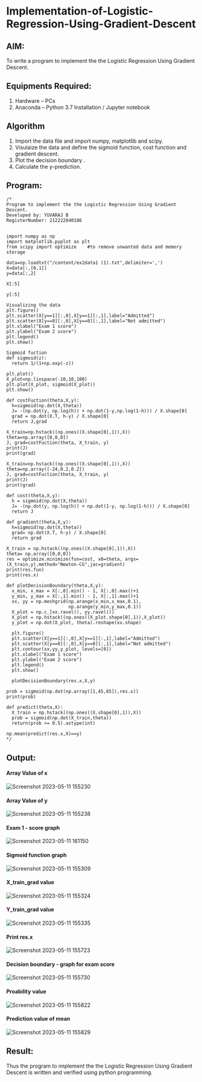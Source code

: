 # Implementation-of-Logistic-Regression-Using-Gradient-Descent

## AIM:
To write a program to implement the the Logistic Regression Using Gradient Descent.

## Equipments Required:
1. Hardware – PCs
2. Anaconda – Python 3.7 Installation / Jupyter notebook

## Algorithm
1. Import the data file and import numpy, matplotlib and scipy.
2. Visulaize the data and define the sigmoid function, cost function and gradient descent.
3. Plot the decision boundary .
4. Calculate the y-prediction.

## Program:
```
/*
Program to implement the the Logistic Regression Using Gradient Descent.
Developed by: YUVARAJ B
RegisterNumber: 212222040186


import numpy as np
import matplotlib.pyplot as plt
from scipy import optimize    #to remove unwanted data and memory storage

data=np.loadtxt("/content/ex2data1 (1).txt",delimiter=',')
X=data[:,[0,1]]
y=data[:,2]

X[:5]

y[:5]

Visualizing the data
plt.figure()
plt.scatter(X[y==1][:,0],X[y==1][:,1],label="Admitted")
plt.scatter(X[y==0][:,0],X[y==0][:,1],label="Not admitted")
plt.xlabel("Exam 1 score")
plt.ylabel("Exam 2 score")
plt.legend()
plt.show()

Sigmoid fuction
def sigmoid(z):
  return 1/(1+np.exp(-z))
  
plt.plot()
X_plot=np.linspace(-10,10,100)
plt.plot(X_plot, sigmoid(X_plot))
plt.show()

def costFuction(theta,X,y):
  h=sigmoid(np.dot(X,theta))
  J= -(np.dot(y, np.log(h)) + np.dot(1-y,np.log(1-h))) / X.shape[0]
  grad = np.dot(X.T, h-y) / X.shape[0]
  return J,grad
  
X_train=np.hstack((np.ones((X.shape[0],1)),X))
theta=np.array([0,0,0])
J, grad=costFuction(theta, X_train, y)
print(J)
print(grad)

X_train=np.hstack((np.ones((X.shape[0],1)),X))
theta=np.array([-24,0.2,0.2])
J, grad=costFuction(theta, X_train, y)
print(J)
print(grad)

def cost(theta,X,y):
  h = sigmoid(np.dot(X,theta))
  J= -(np.dot(y, np.log(h)) + np.dot(1-y, np.log(1-h))) / X.shape[0]
  return J
  
def gradient(theta,X,y):
  h=sigmoid(np.dot(X,theta))
  grad= np.dot(X.T, h-y) / X.shape[0]
  return grad
  
X_train = np.hstack((np.ones((X.shape[0],1)),X))
theta= np.array([0,0,0])
res = optimize.minimize(fun=cost, x0=theta, args=(X_train,y),method="Newton-CG",jac=gradient)
print(res.fun)
print(res.x)

def plotDecisionBoundary(theta,X,y):
  x_min, x_max = X[:,0].min() - 1, X[:,0].max()+1
  y_min, y_max = X[:,1].min() - 1, X[:,1].max()+1
  xx, yy = np.meshgrid(np.arange(x_min,x_max,0.1),
                       np.arange(y_min,y_max,0.1))
  X_plot = np.c_[xx.ravel(), yy.ravel()]
  X_plot = np.hstack((np.ones((X_plot.shape[0],1)),X_plot))
  y_plot = np.dot(X_plot, theta).reshape(xx.shape)

  plt.figure()
  plt.scatter(X[y==1][:,0],X[y==1][:,1],label="Admitted")
  plt.scatter(X[y==0][:,0],X[y==0][:,1],label="Not admitted")
  plt.contour(xx,yy,y_plot, levels=[0])
  plt.xlabel("Exam 1 score")
  plt.ylabel("Exam 2 score")
  plt.legend()
  plt.show()
  
  plotDecisionBoundary(res.x,X,y)
  
prob = sigmoid(np.dot(np.array([1,45,85]),res.x))
print(prob)

def predict(theta,X):
  X_train = np.hstack((np.ones((X.shape[0],1)),X))
  prob = sigmoid(np.dot(X_train,theta))
  return(prob >= 0.5).astype(int)
  
np.mean(predict(res.x,X)==y)
*/
```

## Output:
#### Array Value of x
![Screenshot 2023-05-11 155230](https://github.com/Yamunaasri/-Implementation-of-Logistic-Regression-Using-Gradient-Descent/assets/115707860/033e44c7-01d8-4694-af58-e47e586bc326)

#### Array Value of y
![Screenshot 2023-05-11 155238](https://github.com/Yamunaasri/-Implementation-of-Logistic-Regression-Using-Gradient-Descent/assets/115707860/3d9afb2e-3520-4ab7-a959-1685a95c48cb)

#### Exam 1 - score graph
![Screenshot 2023-05-11 161150](https://github.com/Yamunaasri/-Implementation-of-Logistic-Regression-Using-Gradient-Descent/assets/115707860/6c725e84-829f-459b-9dab-ec3c9c4316fb)


#### Sigmoid function graph
![Screenshot 2023-05-11 155309](https://github.com/Yamunaasri/-Implementation-of-Logistic-Regression-Using-Gradient-Descent/assets/115707860/b114a544-ffeb-42c5-a36d-e6bdb52a65ea)

#### X_train_grad value
![Screenshot 2023-05-11 155324](https://github.com/Yamunaasri/-Implementation-of-Logistic-Regression-Using-Gradient-Descent/assets/115707860/6d006193-6d73-44d9-8290-4d82eb608d7e)

#### Y_train_grad value
![Screenshot 2023-05-11 155335](https://github.com/Yamunaasri/-Implementation-of-Logistic-Regression-Using-Gradient-Descent/assets/115707860/71194e2e-7353-4bf9-93d7-027575624256)

#### Print res.x
![Screenshot 2023-05-11 155723](https://github.com/Yamunaasri/-Implementation-of-Logistic-Regression-Using-Gradient-Descent/assets/115707860/16c592fc-3657-4346-bdb5-c27acad5a7f8)

#### Decision boundary - graph for exam score
![Screenshot 2023-05-11 155730](https://github.com/Yamunaasri/-Implementation-of-Logistic-Regression-Using-Gradient-Descent/assets/115707860/beecf6cd-c08f-47df-bb02-00eadb43d41f)


#### Proability value 
![Screenshot 2023-05-11 155822](https://github.com/Yamunaasri/-Implementation-of-Logistic-Regression-Using-Gradient-Descent/assets/115707860/b92b63f4-f532-462a-8593-d86f4cc83efd)

#### Prediction value of mean
![Screenshot 2023-05-11 155829](https://github.com/Yamunaasri/-Implementation-of-Logistic-Regression-Using-Gradient-Descent/assets/115707860/f8ee18ed-c208-47d9-ac94-7704d6852df1)


## Result:
Thus the program to implement the the Logistic Regression Using Gradient Descent is written and verified using python programming.
